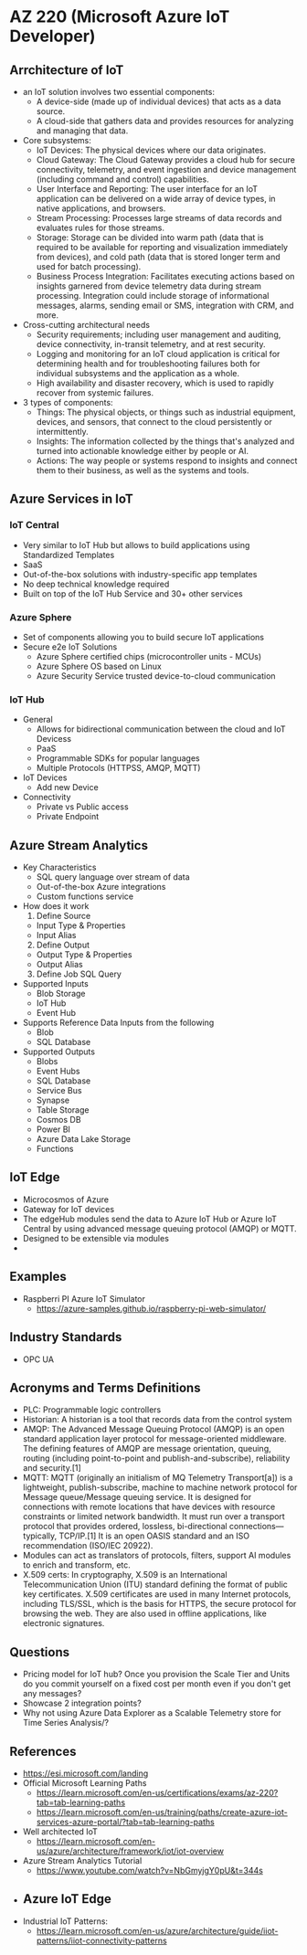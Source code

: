# AZ 220 (Microsoft Azure IoT Developer)

## Arrchitecture of IoT
- an IoT solution involves two essential components:
  - A device-side (made up of individual devices) that acts as a data source.
  - A cloud-side that gathers data and provides resources for analyzing and managing that data.
- Core subsystems:
  - IoT Devices: The physical devices where our data originates.
  - Cloud Gateway: The Cloud Gateway provides a cloud hub for secure connectivity, telemetry, and event ingestion and device management (including command and control) capabilities.
  - User Interface and Reporting: The user interface for an IoT application can be delivered on a wide array of device types, in native applications, and browsers.
  - Stream Processing: Processes large streams of data records and evaluates rules for those streams.
  - Storage: Storage can be divided into warm path (data that is required to be available for reporting and visualization immediately from devices), and cold path (data that is stored longer term and used for batch processing).
  - Business Process Integration: Facilitates executing actions based on insights garnered from device telemetry data during stream processing. Integration could include storage of informational messages, alarms, sending email or SMS, integration with CRM, and more.
- Cross-cutting architectural needs
  - Security requirements; including user management and auditing, device connectivity, in-transit telemetry, and at rest security.
  - Logging and monitoring for an IoT cloud application is critical for determining health and for troubleshooting failures both for individual subsystems and the application as a whole.
  - High availability and disaster recovery, which is used to rapidly recover from systemic failures.
- 3 types of components:
  - Things: The physical objects, or things such as industrial equipment, devices, and sensors, that connect to the cloud persistently or intermittently.
  - Insights: The information collected by the things that's analyzed and turned into actionable knowledge either by people or AI.
  - Actions: The way people or systems respond to insights and connect them to their business, as well as the systems and tools.

## Azure Services in IoT

### IoT Central

- Very similar to IoT Hub but allows to build applications using Standardized Templates
- SaaS
- Out-of-the-box solutions with industry-specific app templates
- No deep technical knowledge required
- Built on top of the IoT Hub Service and 30+ other services

### Azure Sphere

- Set of components allowing you to build secure IoT applications
- Secure e2e IoT Solutions
  - Azure Sphere certified chips (microcontroller units - MCUs)
  - Azure Sphere OS based on Linux
  - Azure Security Service trusted device-to-cloud communication

### IoT Hub

- General
  - Allows for bidirectional communication between the cloud and IoT Devicess
  - PaaS
  - Programmable SDKs for popular languages
  - Multiple Protocols (HTTPSS, AMQP, MQTT)
- IoT Devices
  - Add new Device
- Connectivity
  - Private vs Public access
  - Private Endpoint

## Azure Stream Analytics

- Key Characteristics
  - SQL query language over stream of data
  - Out-of-the-box Azure integrations
  - Custom functions service
- How does it work
  1. Define Source
    - Input Type & Properties
    - Input Alias
  2. Define Output
    - Output Type & Properties
    - Output Alias
  3. Define Job SQL Query
- Supported Inputs
  - Blob Storage
  - IoT Hub
  - Event Hub
- Supports Reference Data Inputs from the following
  - Blob
  - SQL Database
- Supported Outputs
  - Blobs
  - Event Hubs
  - SQL Database
  - Service Bus
  - Synapse
  - Table Storage
  - Cosmos DB
  - Power BI
  - Azure Data Lake Storage
  - Functions

## IoT Edge
- Microcosmos of Azure
- Gateway for IoT devices
- The edgeHub modules send the data to Azure IoT Hub or Azure IoT Central by using advanced message queuing protocol (AMQP) or MQTT.
- Designed to be extensible via modules
- 

## Examples
- Raspberri PI Azure IoT Simulator
  - https://azure-samples.github.io/raspberry-pi-web-simulator/

## Industry Standards
- OPC UA

## Acronyms and Terms Definitions
- PLC:  Programmable logic controllers
- Historian:  A historian is a tool that records data from the control system
- AMQP:  The Advanced Message Queuing Protocol (AMQP) is an open standard application layer protocol for message-oriented middleware. The defining features of AMQP are message orientation, queuing, routing (including point-to-point and publish-and-subscribe), reliability and security.[1]
- MQTT:  MQTT (originally an initialism of MQ Telemetry Transport[a]) is a lightweight, publish-subscribe, machine to machine network protocol for Message queue/Message queuing service. It is designed for connections with remote locations that have devices with resource constraints or limited network bandwidth. It must run over a transport protocol that provides ordered, lossless, bi-directional connections—typically, TCP/IP.[1] It is an open OASIS standard and an ISO recommendation (ISO/IEC 20922).
- Modules can act as translators of protocols, filters, support AI modules to enrich and transform, etc.
- X.509 certs:  In cryptography, X.509 is an International Telecommunication Union (ITU) standard defining the format of public key certificates. X.509 certificates are used in many Internet protocols, including TLS/SSL, which is the basis for HTTPS, the secure protocol for browsing the web. They are also used in offline applications, like electronic signatures.

## Questions
- Pricing model for IoT hub? Once you provision the Scale Tier and Units do you commit yourself on a fixed cost per month even if you don't get any messages?
- Showcase 2 integration points?
- Why not using Azure Data Explorer as a Scalable Telemetry store for Time Series Analysis/?

## References
- https://esi.microsoft.com/landing
- Official Microsoft Learning Paths
  - https://learn.microsoft.com/en-us/certifications/exams/az-220?tab=tab-learning-paths
  - https://learn.microsoft.com/en-us/training/paths/create-azure-iot-services-azure-portal/?tab=tab-learning-paths
- Well architected IoT
  - https://learn.microsoft.com/en-us/azure/architecture/framework/iot/iot-overview
- Azure Stream Analytics Tutorial
  - https://www.youtube.com/watch?v=NbGmyjgY0pU&t=344s
- Azure IoT Edge
  - 
- Industrial IoT Patterns:
  - https://learn.microsoft.com/en-us/azure/architecture/guide/iiot-patterns/iiot-connectivity-patterns